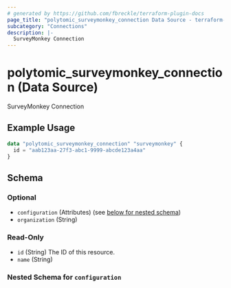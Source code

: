 ```yaml
---
# generated by https://github.com/fbreckle/terraform-plugin-docs
page_title: "polytomic_surveymonkey_connection Data Source - terraform-provider-polytomic"
subcategory: "Connections"
description: |-
  SurveyMonkey Connection
---
```


# polytomic_surveymonkey_connection (Data Source)

SurveyMonkey Connection

## Example Usage

```terraform
data "polytomic_surveymonkey_connection" "surveymonkey" {
  id = "aab123aa-27f3-abc1-9999-abcde123a4aa"
}
```

<!-- schema generated by tfplugindocs -->
## Schema

### Optional

- `configuration` (Attributes) (see [below for nested schema](#nestedatt--configuration))
- `organization` (String)

### Read-Only

- `id` (String) The ID of this resource.
- `name` (String)

<a id="nestedatt--configuration"></a>
### Nested Schema for `configuration`


